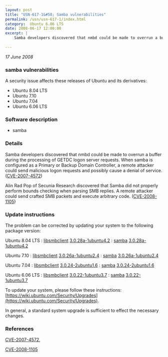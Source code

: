 ```yaml
---
layout: post
title: "USN-617-1&#58; Samba vulnerabilities"
permalink: /usn/usn-617-1/index.html
category:  Ubuntu 6.06 LTS
date: 2008-06-17 12:00:00
excerpt: |
    Samba developers discovered that nmbd could be made to overrun a buffer during the processing of GETDC logon server requests. When samba is configured as a Primary or Backup Domain Controller, a remote attacker could send malicious logon requests and possibly cause a denial of service. ([CVE-2007-4572](http://people.ubuntu.com/~ubuntu-security/cve/CVE-2007-4572))
    
--- 
```

 
 

*17 June 2008*

### samba vulnerabilities

A security issue affects these releases of Ubuntu and its derivatives:

* Ubuntu 8.04 LTS
* Ubuntu 7.10
* Ubuntu 7.04
* Ubuntu 6.06 LTS

### Software description

* samba 

### Details

Samba developers discovered that nmbd could be made to overrun a buffer during the processing of GETDC logon server requests. When samba is configured as a Primary or Backup Domain Controller, a remote attacker could send malicious logon requests and possibly cause a denial of service. ([CVE-2007-4572](http://people.ubuntu.com/~ubuntu-security/cve/CVE-2007-4572))

Alin Rad Pop of Secunia Research discovered that Samba did not properly perform bounds checking when parsing SMB replies. A remote attacker could send crafted SMB packets and execute arbitrary code. ([CVE-2008-1105](http://people.ubuntu.com/~ubuntu-security/cve/CVE-2008-1105)) 

### Update instructions

The problem can be corrected by updating your system to the following package version:

Ubuntu 8.04 LTS
 : [libsmbclient](https://launchpad.net/ubuntu/+source/samba) <span> [3.0.28a-1ubuntu4.2](https://launchpad.net/ubuntu/+source/samba/3.0.28a-1ubuntu4.2) </span> 
 : [samba](https://launchpad.net/ubuntu/+source/samba) <span> [3.0.28a-1ubuntu4.2](https://launchpad.net/ubuntu/+source/samba/3.0.28a-1ubuntu4.2) </span> 

Ubuntu 7.10
 : [libsmbclient](https://launchpad.net/ubuntu/+source/samba) <span> [3.0.26a-1ubuntu2.4](https://launchpad.net/ubuntu/+source/samba/3.0.26a-1ubuntu2.4) </span> 
 : [samba](https://launchpad.net/ubuntu/+source/samba) <span> [3.0.26a-1ubuntu2.4](https://launchpad.net/ubuntu/+source/samba/3.0.26a-1ubuntu2.4) </span> 

Ubuntu 7.04
 : [libsmbclient](https://launchpad.net/ubuntu/+source/samba) <span> [3.0.24-2ubuntu1.6](https://launchpad.net/ubuntu/+source/samba/3.0.24-2ubuntu1.6) </span> 
 : [samba](https://launchpad.net/ubuntu/+source/samba) <span> [3.0.24-2ubuntu1.6](https://launchpad.net/ubuntu/+source/samba/3.0.24-2ubuntu1.6) </span> 

Ubuntu 6.06 LTS
 : [libsmbclient](https://launchpad.net/ubuntu/+source/samba) <span> [3.0.22-1ubuntu3.7](https://launchpad.net/ubuntu/+source/samba/3.0.22-1ubuntu3.7) </span> 
 : [samba](https://launchpad.net/ubuntu/+source/samba) <span> [3.0.22-1ubuntu3.7](https://launchpad.net/ubuntu/+source/samba/3.0.22-1ubuntu3.7) </span> 

To update your system, please follow these instructions: [https://wiki.ubuntu.com/Security/Upgrades](https://wiki.ubuntu.com/Security/Upgrades).

In general, a standard system upgrade is sufficient to effect the necessary changes. 

### References

 
 [CVE-2007-4572](http://people.ubuntu.com/~ubuntu-security/cve/CVE-2007-4572), 

 [CVE-2008-1105](http://people.ubuntu.com/~ubuntu-security/cve/CVE-2008-1105)
 

